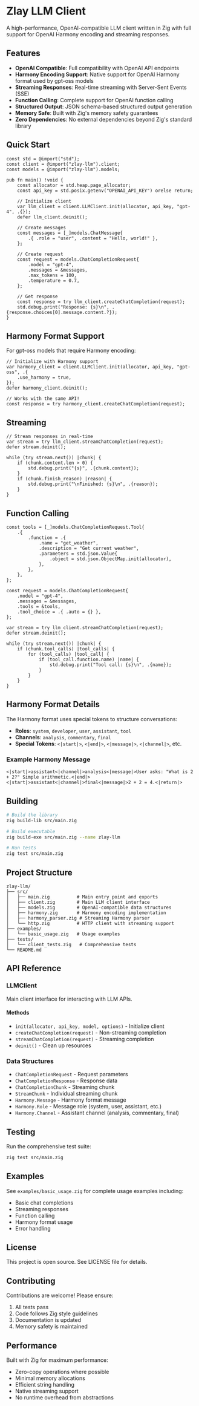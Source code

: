 # Zlay LLM Client

A high-performance, OpenAI-compatible LLM client written in Zig with full support for OpenAI Harmony encoding and streaming responses.

## Features

- **OpenAI Compatible**: Full compatibility with OpenAI API endpoints
- **Harmony Encoding Support**: Native support for OpenAI Harmony format used by gpt-oss models
- **Streaming Responses**: Real-time streaming with Server-Sent Events (SSE)
- **Function Calling**: Complete support for OpenAI function calling
- **Structured Output**: JSON schema-based structured output generation
- **Memory Safe**: Built with Zig's memory safety guarantees
- **Zero Dependencies**: No external dependencies beyond Zig's standard library

## Quick Start

```zig
const std = @import("std");
const client = @import("zlay-llm").client;
const models = @import("zlay-llm").models;

pub fn main() !void {
    const allocator = std.heap.page_allocator;
    const api_key = std.posix.getenv("OPENAI_API_KEY") orelse return;
    
    // Initialize client
    var llm_client = client.LLMClient.init(allocator, api_key, "gpt-4", .{});
    defer llm_client.deinit();
    
    // Create messages
    const messages = [_]models.ChatMessage{
        .{ .role = "user", .content = "Hello, world!" },
    };
    
    // Create request
    const request = models.ChatCompletionRequest{
        .model = "gpt-4",
        .messages = &messages,
        .max_tokens = 100,
        .temperature = 0.7,
    };
    
    // Get response
    const response = try llm_client.createChatCompletion(request);
    std.debug.print("Response: {s}\n", .{response.choices[0].message.content.?});
}
```

## Harmony Format Support

For gpt-oss models that require Harmony encoding:

```zig
// Initialize with Harmony support
var harmony_client = client.LLMClient.init(allocator, api_key, "gpt-oss", .{
    .use_harmony = true,
});
defer harmony_client.deinit();

// Works with the same API!
const response = try harmony_client.createChatCompletion(request);
```

## Streaming

```zig
// Stream responses in real-time
var stream = try llm_client.streamChatCompletion(request);
defer stream.deinit();

while (try stream.next()) |chunk| {
    if (chunk.content.len > 0) {
        std.debug.print("{s}", .{chunk.content});
    }
    if (chunk.finish_reason) |reason| {
        std.debug.print("\nFinished: {s}\n", .{reason});
    }
}
```

## Function Calling

```zig
const tools = [_]models.ChatCompletionRequest.Tool{
    .{
        .function = .{
            .name = "get_weather",
            .description = "Get current weather",
            .parameters = std.json.Value{
                .object = std.json.ObjectMap.init(allocator),
            },
        },
    },
};

const request = models.ChatCompletionRequest{
    .model = "gpt-4",
    .messages = &messages,
    .tools = &tools,
    .tool_choice = .{ .auto = {} },
};

var stream = try llm_client.streamChatCompletion(request);
defer stream.deinit();

while (try stream.next()) |chunk| {
    if (chunk.tool_calls) |tool_calls| {
        for (tool_calls) |tool_call| {
            if (tool_call.function.name) |name| {
                std.debug.print("Tool call: {s}\n", .{name});
            }
        }
    }
}
```

## Harmony Format Details

The Harmony format uses special tokens to structure conversations:

- **Roles**: `system`, `developer`, `user`, `assistant`, `tool`
- **Channels**: `analysis`, `commentary`, `final`
- **Special Tokens**: `<|start|>`, `<|end|>`, `<|message|>`, `<|channel|>`, etc.

### Example Harmony Message

```
<|start|>assistant<|channel|>analysis<|message|>User asks: "What is 2 + 2?" Simple arithmetic.<|end|>
<|start|>assistant<|channel|>final<|message|>2 + 2 = 4.<|return|>
```

## Building

```bash
# Build the library
zig build-lib src/main.zig

# Build executable
zig build-exe src/main.zig --name zlay-llm

# Run tests
zig test src/main.zig
```

## Project Structure

```
zlay-llm/
├── src/
│   ├── main.zig          # Main entry point and exports
│   ├── client.zig        # Main LLM client interface
│   ├── models.zig        # OpenAI-compatible data structures
│   ├── harmony.zig       # Harmony encoding implementation
│   ├── harmony_parser.zig # Streaming Harmony parser
│   └── http.zig          # HTTP client with streaming support
├── examples/
│   └── basic_usage.zig   # Usage examples
├── tests/
│   └── client_tests.zig   # Comprehensive tests
└── README.md
```

## API Reference

### LLMClient

Main client interface for interacting with LLM APIs.

#### Methods

- `init(allocator, api_key, model, options)` - Initialize client
- `createChatCompletion(request)` - Non-streaming completion
- `streamChatCompletion(request)` - Streaming completion
- `deinit()` - Clean up resources

### Data Structures

- `ChatCompletionRequest` - Request parameters
- `ChatCompletionResponse` - Response data
- `ChatCompletionChunk` - Streaming chunk
- `StreamChunk` - Individual streaming chunk
- `Harmony.Message` - Harmony format message
- `Harmony.Role` - Message role (system, user, assistant, etc.)
- `Harmony.Channel` - Assistant channel (analysis, commentary, final)

## Testing

Run the comprehensive test suite:

```bash
zig test src/main.zig
```

## Examples

See `examples/basic_usage.zig` for complete usage examples including:

- Basic chat completions
- Streaming responses
- Function calling
- Harmony format usage
- Error handling

## License

This project is open source. See LICENSE file for details.

## Contributing

Contributions are welcome! Please ensure:

1. All tests pass
2. Code follows Zig style guidelines
3. Documentation is updated
4. Memory safety is maintained

## Performance

Built with Zig for maximum performance:

- Zero-copy operations where possible
- Minimal memory allocations
- Efficient string handling
- Native streaming support
- No runtime overhead from abstractions